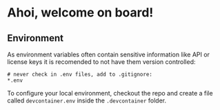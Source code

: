 # Ahoi, welcome on board!

## Environment
As environment variables often contain sensitive information like API or license keys it is recomended to not have them version controlled:
~~~.gitignore
# never check in .env files, add to .gitignore:
*.env
~~~

To configure your local environment, checkout the repo and create a file called `devcontainer.env` inside the `.devcontainer` folder.